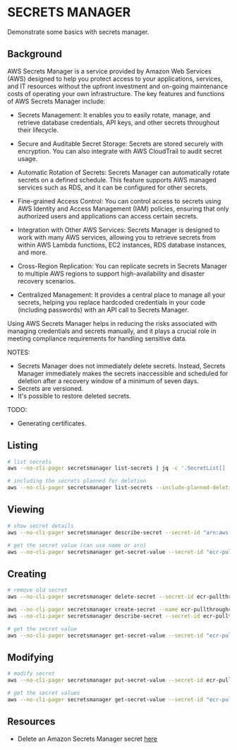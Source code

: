 # SECRETS MANAGER

Demonstrate some basics with secrets manager.  

## Background

AWS Secrets Manager is a service provided by Amazon Web Services (AWS) designed to help you protect access to your applications, services, and IT resources without the upfront investment and on-going maintenance costs of operating your own infrastructure. The key features and functions of AWS Secrets Manager include:  

* Secrets Management: It enables you to easily rotate, manage, and retrieve database credentials, API keys, and other secrets throughout their lifecycle.  

* Secure and Auditable Secret Storage: Secrets are stored securely with encryption. You can also integrate with AWS CloudTrail to audit secret usage.  

* Automatic Rotation of Secrets: Secrets Manager can automatically rotate secrets on a defined schedule. This feature supports AWS managed services such as RDS, and it can be configured for other secrets.  

* Fine-grained Access Control: You can control access to secrets using AWS Identity and Access Management (IAM) policies, ensuring that only authorized users and applications can access certain secrets.  

* Integration with Other AWS Services: Secrets Manager is designed to work with many AWS services, allowing you to retrieve secrets from within AWS Lambda functions, EC2 instances, RDS database instances, and more.  

* Cross-Region Replication: You can replicate secrets in Secrets Manager to multiple AWS regions to support high-availability and disaster recovery scenarios.  

* Centralized Management: It provides a central place to manage all your secrets, helping you replace hardcoded credentials in your code (including passwords) with an API call to Secrets Manager.  

Using AWS Secrets Manager helps in reducing the risks associated with managing credentials and secrets manually, and it plays a crucial role in meeting compliance requirements for handling sensitive data.  

NOTES:

* Secrets Manager does not immediately delete secrets. Instead, Secrets Manager immediately makes the secrets inaccessible and scheduled for deletion after a recovery window of a minimum of seven days.  
* Secrets are versioned.  
* It's possible to restore deleted secrets.  

TODO:

* Generating certificates.

## Listing

```sh
# list secrets
aws --no-cli-pager secretsmanager list-secrets | jq -c '.SecretList[] | {"Name":.Name, "ARN":.ARN}'

# including the secrets planned for deletion
aws --no-cli-pager secretsmanager list-secrets --include-planned-deletion | jq -c '.SecretList[] | {"Name":.Name, "ARN":.ARN}'
```

## Viewing

```sh
# show secret details
aws --no-cli-pager secretsmanager describe-secret --secret-id "arn:aws:secretsmanager:us-east-1:0000000000000:secret:ecr-pullthroughcache/dockerpullsecret-test" | jq . 

# get the secret value (can use name or arn)
aws --no-cli-pager secretsmanager get-secret-value --secret-id "ecr-pullthroughcache/dockerpullsecret-test" | jq .
```

## Creating

```sh
# remove old secret
aws --no-cli-pager secretsmanager delete-secret --secret-id ecr-pullthroughcache/dockerpullsecret-test

aws --no-cli-pager secretsmanager create-secret --name ecr-pullthroughcache/dockerpullsecret-test --secret-string '{"username":"myuser","accessToken":"mypass"}'
aws --no-cli-pager secretsmanager describe-secret --secret-id ecr-pullthroughcache/dockerpullsecret-test | jq .

# get the secret value
aws --no-cli-pager secretsmanager get-secret-value --secret-id "ecr-pullthroughcache/dockerpullsecret-test" | jq .
```

## Modifying

```sh
# modify secret
aws --no-cli-pager secretsmanager put-secret-value --secret-id ecr-pullthroughcache/dockerpullsecret-test --secret-string '{"username":"newuser","accessToken":"newpass"}'

# get the secret values
aws --no-cli-pager secretsmanager get-secret-value --secret-id "ecr-pullthroughcache/dockerpullsecret-test" | jq .
```

## Resources

* Delete an Amazon Secrets Manager secret [here](https://docs.amazonaws.cn/en_us/secretsmanager/latest/userguide/manage_delete-secret.html)